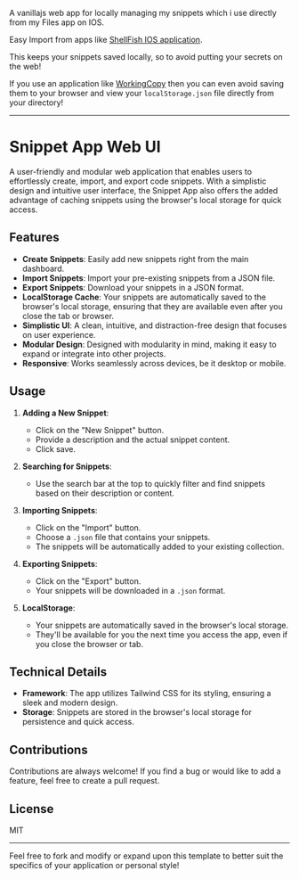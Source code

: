 A vanillajs web app for locally managing my snippets which i use directly from my Files app on IOS. 

Easy Import from apps like [ShellFish IOS application](https://apps.apple.com/app/id1336634154).

This keeps your snippets saved locally, so to avoid putting your secrets on the web!

If you use an application like [WorkingCopy](https://apps.apple.com/app/id896694807) then you can even avoid saving them to your browser and view your `localStorage.json` file directly from your directory!

---

# Snippet App Web UI

A user-friendly and modular web application that enables users to effortlessly create, import, and export code snippets. With a simplistic design and intuitive user interface, the Snippet App also offers the added advantage of caching snippets using the browser's local storage for quick access.

## Features

- **Create Snippets**: Easily add new snippets right from the main dashboard.
- **Import Snippets**: Import your pre-existing snippets from a JSON file.
- **Export Snippets**: Download your snippets in a JSON format.
- **LocalStorage Cache**: Your snippets are automatically saved to the browser's local storage, ensuring that they are available even after you close the tab or browser.
- **Simplistic UI**: A clean, intuitive, and distraction-free design that focuses on user experience.
- **Modular Design**: Designed with modularity in mind, making it easy to expand or integrate into other projects.
- **Responsive**: Works seamlessly across devices, be it desktop or mobile.

## Usage

1. **Adding a New Snippet**: 
   - Click on the "New Snippet" button.
   - Provide a description and the actual snippet content.
   - Click save.

2. **Searching for Snippets**:
   - Use the search bar at the top to quickly filter and find snippets based on their description or content.

3. **Importing Snippets**:
   - Click on the "Import" button.
   - Choose a `.json` file that contains your snippets.
   - The snippets will be automatically added to your existing collection.

4. **Exporting Snippets**:
   - Click on the "Export" button.
   - Your snippets will be downloaded in a `.json` format.

5. **LocalStorage**:
   - Your snippets are automatically saved in the browser's local storage.
   - They'll be available for you the next time you access the app, even if you close the browser or tab.

## Technical Details

- **Framework**: The app utilizes Tailwind CSS for its styling, ensuring a sleek and modern design.
- **Storage**: Snippets are stored in the browser's local storage for persistence and quick access.

## Contributions

Contributions are always welcome! If you find a bug or would like to add a feature, feel free to create a pull request.

## License

MIT

---

Feel free to fork and modify or expand upon this template to better suit the specifics of your application or personal style!
